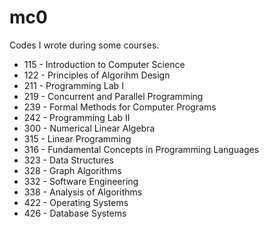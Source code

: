 # mc0

Codes I wrote during some courses.

* 115 - Introduction to Computer Science
* 122 - Principles of Algorihm Design
* 211 - Programming Lab I
* 219 - Concurrent and Parallel Programming
* 239 - Formal Methods for Computer Programs
* 242 - Programming Lab II
* 300 - Numerical Linear Algebra
* 315 - Linear Programming
* 316 - Fundamental Concepts in Programming Languages
* 323 - Data Structures
* 328 - Graph Algorithms
* 332 - Software Engineering
* 338 - Analysis of Algorithms
* 422 - Operating Systems
* 426 - Database Systems

